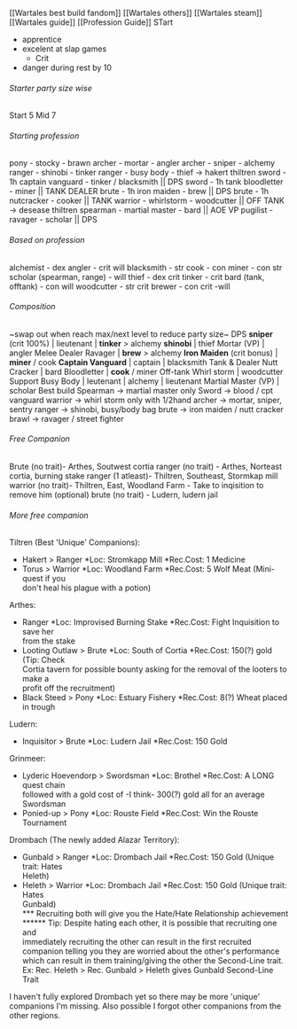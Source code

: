 


[[Wartales best build fandom]]
[[Wartales others]]
[[Wartales steam]]
[[Wartales guide]]
[[Profession Guide]]
STart
- apprentice
- excelent at slap games
	- Crit
- danger during rest by 10

###### Starter party size wise
Start 5
Mid 7
###### Starting profession
pony - stocky - brawn
archer - mortar - angler
archer - sniper - alchemy
ranger - shinobi - tinker
ranger - busy body - thief -> hakert thiltren
sword - 1h captain vanguard - tinker / blacksmith || DPS
sword - 1h tank bloodletter - miner || TANK DEALER
brute - 1h iron maiden - brew || DPS
brute - 1h nutcracker - cooker || TANK 
warrior - whirlstorm - woodcutter || OFF TANK -> desease thiltren
spearman -  martial master - bard || AOE VP
pugilist - ravager - scholar || DPS


###### Based on profession
alchemist - dex
angler - crit will
blacksmith - str
cook - con
miner - con str
scholar (spearman, range) - will
thief - dex crit
tinker - crit
bard (tank, offtank) - con will
woodcutter - str crit
brewer - con crit -will


###### Composition
~swap out when reach max/next level to reduce party size~
DPS
	**sniper** (crit 100%) | lieutenant | **tinker** > alchemy
	**shinobi** | thief
	Mortar (VP) | angler
Melee Dealer
	Ravager | **brew** > alchemy
	**Iron Maiden** (crit bonus) | **miner** / cook
	**Captain Vanguard** | captain | blacksmith
Tank & Dealer
	Nutt Cracker | bard
	Bloodletter | **cook** / miner
Off-tank
	Whirl storm | woodcutter
Support
	Busy Body | leutenant | alchemy | lieutenant
	Martial Master (VP) | scholar
Best build
Spearman -> martial master only
Sword -> blood / cpt vanguard
warrior -> whirl storm only with 1/2hand
archer -> mortar, sniper, sentry
ranger -> shinobi, busy/body bag
brute -> iron maiden / nutt cracker
brawl -> ravager / street fighter


###### Free Companion
Brute (no trait)- Arthes, Soutwest cortia
ranger (no trait) - Arthes, Norteast cortia, burning stake
ranger (1 atleast)- Thiltren, Southeast, Stormkap mill
warrior (no trait)- Thiltren, East, Woodland Farm - Take to inqisition to remove him (optional)
brute (no trait) - Ludern, ludern jail

###### More free companion
Tiltren (Best 'Unique' Companions):  
- Hakert > Ranger *Loc: Stromkapp Mill *Rec.Cost: 1 Medicine  
- Torus > Warrior *Loc: Woodland Farm *Rec.Cost: 5 Wolf Meat (Mini-quest if you  
don't heal his plague with a potion)  
  
Arthes:  
- Ranger *Loc: Improvised Burning Stake *Rec.Cost: Fight Inquisition to save her  
from the stake  
- Looting Outlaw > Brute *Loc: South of Cortia *Rec.Cost: 150(?) gold (Tip: Check  
Cortia tavern for possible bounty asking for the removal of the looters to make a  
profit off the recruitment)  
- Black Steed > Pony *Loc: Estuary Fishery *Rec.Cost: 8(?) Wheat placed in trough  
  
Ludern:  
- Inquisitor > Brute *Loc: Ludern Jail *Rec.Cost: 150 Gold  
  
Grinmeer:  
- Lyderic Hoevendorp > Swordsman *Loc: Brothel *Rec.Cost: A LONG quest chain  
followed with a gold cost of -I think- 300(?) gold all for an average Swordsman  
- Ponied-up > Pony *Loc: Rouste Field *Rec.Cost: Win the Rouste Tournament  
  
Drombach (The newly added Alazar Territory):  
- Gunbald > Ranger *Loc: Drombach Jail *Rec.Cost: 150 Gold (Unique trait: Hates  
Heleth)  
- Heleth > Warrior *Loc: Drombach Jail *Rec.Cost: 150 Gold (Unique trait: Hates  
Gunbald)  
*** Recruiting both will give you the Hate/Hate Relationship achievement  
****** Tip: Despite hating each other, it is possible that recruiting one and  
immediately recruiting the other can result in the first recruited  
companion telling you they are worried about the other's performance  
which can result in them training/giving the other the Second-Line trait.  
Ex: Rec. Heleth > Rec. Gunbald > Heleth gives Gunbald Second-Line Trait  
  
I haven't fully explored Drombach yet so there may be more 'unique' companions I'm missing. Also possible I forgot other companions from the other regions.
